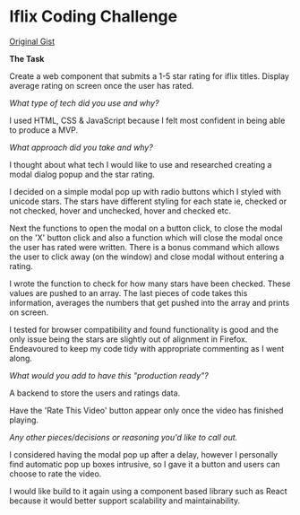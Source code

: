 
# Iflix Coding Challenge

[Original Gist](https://gist.github.com/pomke/ebf45e82e9d08c36c9cd926f21ae0e73)

**The Task**

Create a web component that submits a 1-5 star rating for iflix titles. Display average rating on screen once the user has rated.

*What type of tech did you use and why?*

I used HTML, CSS & JavaScript because I felt most confident in being able to produce a MVP.

*What approach did you take and why?*

I thought about what tech I would like to use and researched creating a modal dialog popup and the star rating.

I decided on a simple modal pop up with radio buttons which I styled with unicode stars. The stars have different styling for each state ie, checked or not checked, hover and unchecked, hover and checked etc.

Next the functions to open the modal on a button click, to close the modal on the 'X' button click and also a function which will close the modal once the user has rated were written. There is a bonus command which allows the user to click away (on the window) and close modal without entering a rating.

I wrote the function to check for how many stars have been checked. These values are pushed to an array. The last pieces of code takes this information, averages the numbers that get pushed into the array and prints on screen.

I tested for browser compatibility and found functionality is good and the only issue being the stars are slightly out of alignment in Firefox. Endeavoured to keep my code tidy with appropriate commenting as I went along.

*What would you add to have this "production ready"?*

A backend to store the users and ratings data.

Have the 'Rate This Video' button appear only once the video has finished playing.

*Any other pieces/decisions or reasoning you'd like to call out.*

I considered having the modal pop up after a delay, however I personally find automatic pop up boxes intrusive, so I gave it a button and users can choose to rate the video.

I would like build to it again using a component based library such as React because it would better support scalability and maintainability.
